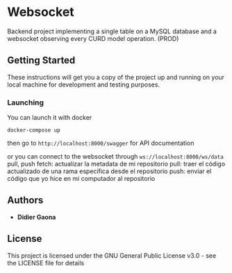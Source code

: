 # Websocket


Backend project implementing a single table on a MySQL database and a websocket observing every CURD model operation. (PROD)

## Getting Started

These instructions will get you a copy of the project up and running on your local machine for development and testing purposes.


### Launching

You can launch it with docker

```
docker-compose up
```

then go to ```http://localhost:8000/swagger``` for API documentation

or you can connect to the websocket through ```ws://localhost:8000/ws/data```
pull, push
fetch: actualizar la metadata de mi repositorio
pull: traer el código actualizado de una rama específica desde el repositorio
push: enviar el código que yo hice en mi computador al repositorio
## Authors

* **Didier Gaona**

## License

This project is licensed under the GNU General Public License v3.0 - see the LICENSE file for details
